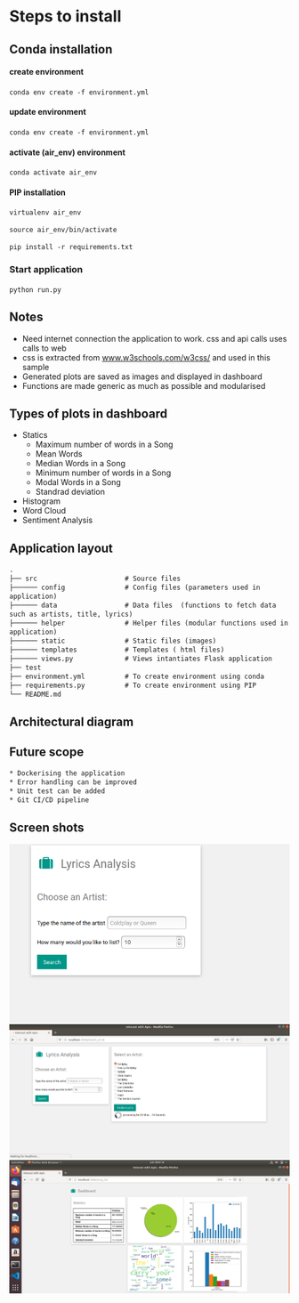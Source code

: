 # Steps to install 

## Conda installation 

#### create environment  
`conda env create -f environment.yml`

#### update environment 
`conda env create -f environment.yml`

####  activate (air_env) environment
`conda activate air_env`

####  PIP installation

`virtualenv air_env`

`source air_env/bin/activate`

`pip install -r requirements.txt`

###  Start application

`python run.py`

## Notes

* Need internet connection the application to work. css and api calls uses  calls to web
* css is extracted from www.w3schools.com/w3css/ and used in this sample 
* Generated plots are saved as images and displayed in dashboard
* Functions are made generic as much as possible and modularised 

## Types of plots in dashboard 
* Statics
    * Maximum number of words in a Song
    * Mean Words 
    * Median Words in a Song
    * Minimum number of words in a Song
    * Modal Words in a Song
    * Standrad deviation 
* Histogram
* Word Cloud
* Sentiment Analysis 

## Application layout

    .
    ├── src                      # Source files
    ├────── config               # Config files (parameters used in application)
    ├────── data                 # Data files  (functions to fetch data such as artists, title, lyrics)
    ├────── helper               # Helper files (modular functions used in application)
    ├────── static               # Static files (images)
    ├────── templates            # Templates ( html files)
    ├────── views.py             # Views intantiates Flask application
    ├── test                   
    ├── environment.yml          # To create environment using conda
    ├── requirements.py          # To create environment using PIP
    └── README.md

## Architectural diagram 


## Future scope 

    * Dockerising the application
    * Error handling can be improved
    * Unit test can be added 
    * Git CI/CD pipeline 
    
## Screen shots 
![Page 1 ](/src/static/Choose.png)
![Page 2 ](/src/static/Songselection.png)
![Page 3 ](/src/static/Dashboard.png)


